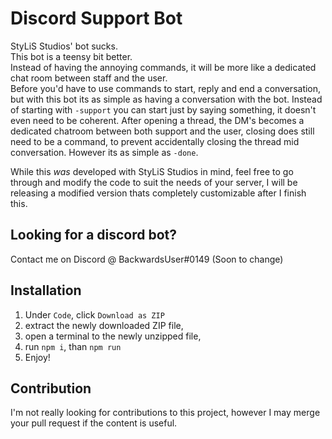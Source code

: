 # Discord Support Bot

StyLiS Studios' bot sucks.  
This bot is a teensy bit better.  
Instead of having the annoying commands, it will be more like a dedicated chat room between staff and the user.  
Before you'd have to use commands to start, reply and end a conversation, but with this bot its as simple as having a conversation with the bot. Instead of starting with `-support` you can start just by saying something, it doesn't even need to be coherent. After opening a thread, the DM's becomes a dedicated chatroom between both support and the user, closing does still need to be a command, to prevent accidentally closing the thread mid conversation. However its as simple as `-done`.  
  
While this *was* developed with StyLiS Studios in mind, feel free to go through and modify the code to suit the needs of your server, I will be releasing a modified version thats completely customizable after I finish this. 
  
## Looking for a discord bot?
Contact me on Discord @ BackwardsUser#0149 (Soon to change)
  
## Installation

1. Under `Code`, click `Download as ZIP`
2. extract the newly downloaded ZIP file,
3. open a terminal to the newly unzipped file,
4. run `npm i`, than `npm run`
5. Enjoy!
  

## Contribution
I'm not really looking for contributions to this project, however I may merge your pull request if the content is useful.